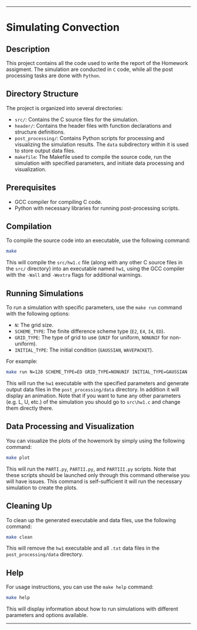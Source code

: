 

---

# Simulating Convection

## Description

This project contains all the code used to write the report of the Homework assigment. The simulation are conducted in `C` code, while all the post processing tasks are done with `Python`.  

## Directory Structure

The project is organized into several directories:

- `src/`: Contains the C source files for the simulation.
- `header/`: Contains the header files with function declarations and structure definitions.
- `post_processing/`: Contains Python scripts for processing and visualizing the simulation results. The `data` subdirectory within it is used to store output data files.
- `makefile`: The Makefile used to compile the source code, run the simulation with specified parameters, and initiate data processing and visualization.

## Prerequisites

- GCC compiler for compiling C code.
- Python with necessary libraries for running post-processing scripts.

## Compilation

To compile the source code into an executable, use the following command:

```bash
make
```

This will compile the `src/hw1.c` file (along with any other C source files in the `src/` directory) into an executable named `hw1`, using the GCC compiler with the `-Wall` and `-Wextra` flags for additional warnings.

## Running Simulations

To run a simulation with specific parameters, use the `make run` command with the following options:

- `N`: The grid size.
- `SCHEME_TYPE`: The finite difference scheme type (`E2`, `E4`, `I4`, `ED`).
- `GRID_TYPE`: The type of grid to use (`UNIF` for uniform, `NONUNIF` for non-uniform).
- `INITIAL_TYPE`: The initial condition (`GAUSSIAN`, `WAVEPACKET`).

For example:

```bash
make run N=128 SCHEME_TYPE=ED GRID_TYPE=NONUNIF INITIAL_TYPE=GAUSSIAN
```

This will run the `hw1` executable with the specified parameters and generate output data files in the `post_processing/data` directory. In addition it will display an animation. Note that if you want to tune any other parameters (e.g. L, U, etc.) of the simulation you should go to `src\hw1.c` and change them directly there. 

## Data Processing and Visualization

You can visualize the plots of the howemork by simply using the following command:

```bash
make plot
```

This will run the `PARTI.py`, `PARTII.py`, and `PARTIII.py` scripts. Note that these scripts should be launched only through this command otherwise you will have issues. This command is self-sufficient it will run the necessary simulation to create the plots. 

## Cleaning Up

To clean up the generated executable and data files, use the following command:

```bash
make clean
```

This will remove the `hw1` executable and all `.txt` data files in the `post_processing/data` directory.

## Help

For usage instructions, you can use the `make help` command:

```bash
make help
```

This will display information about how to run simulations with different parameters and options available.

---
